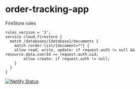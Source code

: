# order-tracking-app

FireStore rules
```
rules_version = '2';
service cloud.firestore {
  match /databases/{database}/documents {
    match /order-list/{document=**} {
  	allow read, write, update: if request.auth != null && resource.data.userId == request.auth.uid;
        allow create: if request.auth != null;
    }
  }
}
```

[![Netlify Status](https://api.netlify.com/api/v1/badges/f17dc075-8ef3-4617-9ac2-c992df7efa85/deploy-status)](https://app.netlify.com/sites/enkeyz-order-tracking-app/deploys)